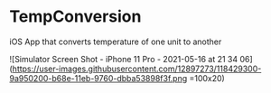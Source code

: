 # TempConversion
iOS App that converts temperature of one unit to another

![Simulator Screen Shot - iPhone 11 Pro - 2021-05-16 at 21 34 06](https://user-images.githubusercontent.com/12897273/118429300-9a950200-b68e-11eb-9760-dbba53898f3f.png =100x20)
